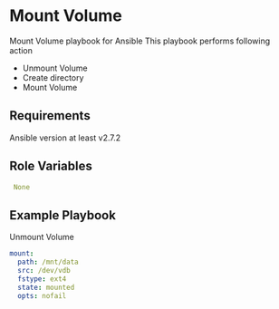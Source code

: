 Mount Volume
=================

Mount Volume playbook for Ansible
This playbook performs following action
- Unmount Volume
- Create directory
- Mount Volume


Requirements
------------

Ansible version at least v2.7.2

Role Variables
--------------

```yaml
 None
```

Example Playbook
----------------

Unmount Volume

```yaml
mount:
  path: /mnt/data
  src: /dev/vdb
  fstype: ext4
  state: mounted
  opts: nofail
```
